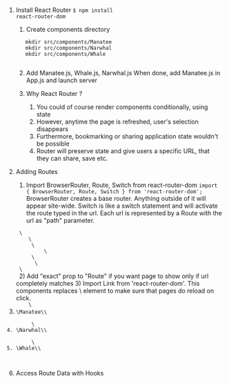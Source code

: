1) Install React Router
<code>$ npm install react-router-dom</code>
   1) Create components directory
    <code>
      mkdir src/components/Manatee
      mkdir src/components/Narwhal
      mkdir src/components/Whale
      </code>
      
   2) Add Manatee.js, Whale.js, Narwhal.js
    When done, add Manatee.js in App.js and launch server
      
    3) Why React Router ?
        1) You could of course render components conditionally, using state
        2) However, anytime the page is refreshed, user's selection disappears
        3) Furthermore, bookmarking or sharing application state wouldn't be possible 
        4) Router will preserve state and give users a specific URL, that they can share, save etc.
    
2) Adding Routes
    1) Import BrowserRouter, Route, Switch from react-router-dom
    <code>import { BrowserRouter, Route, Switch } from 'react-router-dom';
       </code>
    BrowserRouter creates a base router. Anything outside of it will appear site-wide.
    Switch is like a switch statement and will activate the route typed in the url. Each url is represented by a Route
    with the url as "path" parameter.
    <code>
    \<BrowserRouter>
       \<Switch>
        \<Route path="/manatee">
            \<Manatee />
        \</Route>
         \</Switch>
    \</BrowserRouter>
    </code>
    2) Add "exact" prop to "Route" if you want page to show only if url completely matches
    3) Import Link from 'react-router-dom'. This components replaces \<a> element 
    to make sure that pages do reload on click.
    <code>
       \<li>\<Link to="/manatee">Manatee\</Link>\</li>
        \<li>\<Link to="/narwhal">Narwhal\</Link>\</li>
        \<li>\<Link to="/whale">Whale\</Link>\</li>
    </code>
3) Access Route Data with Hooks

    

    
